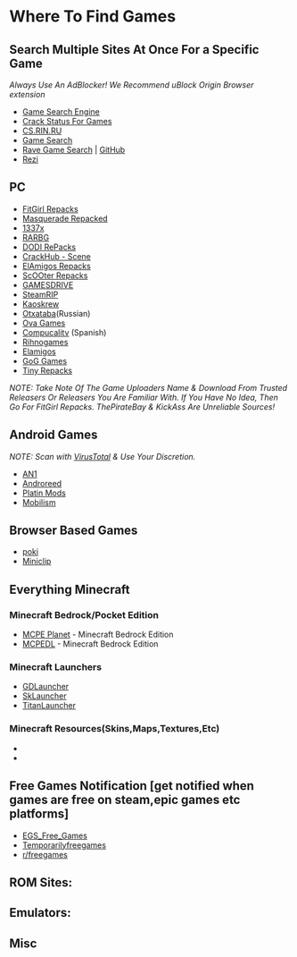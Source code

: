 # Where To Find Games

## Search Multiple Sites At Once For a Specific Game

_Always Use An AdBlocker! We Recommend uBlock Origin Browser extension_

-   [Game Search Engine](https://cse.google.com/cse?cx=006516753008110874046:cbjowp5sdqg)
-   [Crack Status For Games](https://crackwatch.com/)
-   [CS.RIN.RU](https://cs.rin.ru/forum/)
-   [Game Search](https://idleendeavor.github.io/gamesearch/)
-   [Rave Game Search](https://ravegamesearch.pages.dev/) | [GitHub](https://github.com/IdleEndeavor/gamesearch)
-   [Rezi](https://rezi.one/)

## PC

-   [FitGirl Repacks](https://fitgirl-repacks.site/)
-   [Masquerade Repacked](https://masquerade.site/)
-   [1337x](https://1337x.to/)
-   [RARBG](https://rarbg.to)
-   [DODI RePacks](http://dodi-repacks.site/)
-   [CrackHub - Scene](https://scene.crackhub.site/)
-   [ElAmigos Repacks](https://elamigos.site/)
-   [ScOOter Repacks](https://scooter-repacks.site/)
-   [GAMESDRIVE](https://gamesdrive.net/)
-   [SteamRIP](https://steamrip.com/)
-   [Kaoskrew](https://kaoskrew.org)
-   [Otxataba](https://otxataba.net)(Russian)
-   [Ova Games](https://ovagames.com)
-   [Compucalitv](https://compucalitv.com) (Spanish)
-   [Rihnogames](https://rihnogames.com)
-   [Elamigos](https://elamigos.site)
-   [GoG Games](https://gog-games.com)
-   [Tiny Repacks](https://tiny-repacks.win)


_NOTE: Take Note Of The Game Uploaders Name & Download From Trusted Releasers Or Releasers You Are Familiar With. If You Have No Idea, Then Go For FitGirl Repacks. ThePirateBay & KickAss Are Unreliable Sources!_

## Android Games

_NOTE: Scan with [VirusTotal](https://VirusTotal.com) & Use Your Discretion._

-   [AN1](https://an1.com/)
-   [Androreed](https://www.androeed.ru/)
-   [Platin Mods](https://platinmods.com/)
-   [Mobilism](https://forum.mobilism.org/)


## Browser Based Games

- [poki](http://poki.com)
- [Miniclip](http://miniclip.com/)

## Everything Minecraft

### Minecraft Bedrock/Pocket Edition
- [MCPE Planet](https://mcpe-planet.com/) - Minecraft Bedrock Edition
- [MCPEDL](https://mcpedl.org/downloading/) - Minecraft Bedrock Edition


### Minecraft Launchers
- [GDLauncher](https://gdlauncher.com/)
- [SkLauncher](https://skmedix.pl/)
- [TitanLauncher](https://titan.mythicmc.org/)


### Minecraft Resources(Skins,Maps,Textures,Etc)
-
-

## Free Games Notification [get notified when games are free on steam,epic games etc platforms]
- [EGS_Free_Games](https://t.me/EGS_Free_Games)
- [Temporarilyfreegames](https://t.me/temporarilyfreegames)
- [r/freegames](https://www.reddit.com/r/freegames)

## ROM Sites:

## Emulators:

## Misc
